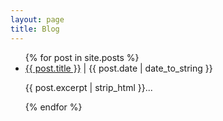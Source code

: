 ```yaml
---
layout: page
title: Blog
---
```

<div class="posts">
<ul>
  {% for post in site.posts %}   
    <li>
      <div class="post">
      	<a href="{{ post.url }}">{{ post.title }}</a> | {{ post.date | date_to_string }}
      	<p>{{ post.excerpt | strip_html }}...</p>
      </div>
    </li>
  {% endfor %}
</ul></div>
